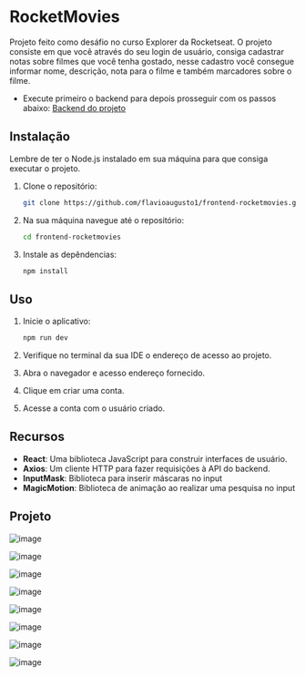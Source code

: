 # RocketMovies

Projeto feito como desáfio no curso Explorer da Rocketseat. O projeto consiste em que você através do seu login de usuário, consiga cadastrar notas sobre filmes que você tenha gostado, nesse cadastro você consegue informar nome, descrição, nota para o filme e também marcadores sobre o filme.

- Execute primeiro o backend para depois prosseguir com os passos abaixo:
[Backend do projeto](https://github.com/flavioaugusto1/backend-rocketmovies)

## Instalação

Lembre de ter o Node.js instalado em sua máquina para que consiga executar o projeto.

1. Clone o repositório:

   ```bash
   git clone https://github.com/flavioaugusto1/frontend-rocketmovies.git

2. Na sua máquina navegue até o repositório:

   ```bash
   cd frontend-rocketmovies

3. Instale as depêndencias:

   ```bash
   npm install

## Uso
1. Inicie o aplicativo:

   ```bash
   npm run dev

2. Verifique no terminal da sua IDE o endereço de acesso ao projeto.
3. Abra o navegador e acesso endereço fornecido.
4. Clique em criar uma conta.
5. Acesse a conta com o usuário criado.

## Recursos

- **React**: Uma biblioteca JavaScript para construir interfaces de usuário.
- **Axios**: Um cliente HTTP para fazer requisições à API do backend.
- **InputMask**: Biblioteca para inserir máscaras no input
- **MagicMotion**: Biblioteca de animação ao realizar uma pesquisa no input

## Projeto

![image](https://github.com/flavioaugusto1/frontend-rocketmovies/assets/54561399/5689a217-9831-40fa-a92d-e04c8c374222)

![image](https://github.com/flavioaugusto1/frontend-rocketmovies/assets/54561399/a67aa615-b3c1-4428-a194-a1a01f68ebb2)

![image](https://github.com/flavioaugusto1/frontend-rocketmovies/assets/54561399/5431fb5e-e4f3-4c7c-b583-cf23df0c445e)

![image](https://github.com/flavioaugusto1/frontend-rocketmovies/assets/54561399/50de0ef6-eb96-4a49-afd7-7bc4ca9ce029)

![image](https://github.com/flavioaugusto1/frontend-rocketmovies/assets/54561399/97003968-967a-4cca-b8eb-1cf6ef12e654)

![image](https://github.com/flavioaugusto1/frontend-rocketmovies/assets/54561399/3950f68c-7b1e-4bad-b3a5-8a246ebb7e23)

![image](https://github.com/flavioaugusto1/frontend-rocketmovies/assets/54561399/6823d1d0-a9d3-4f99-8c55-cd1362666014)

![image](https://github.com/flavioaugusto1/frontend-rocketmovies/assets/54561399/32a7ce73-5367-4292-a9f2-259df38f9819)
